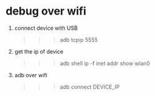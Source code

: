 # debug over wifi

1. connect device with USB
    >>> adb tcpip 5555

2. get the ip of device
    >>> adb shell ip -f inet addr show wlan0

3. adb over wifi
    >>> adb connect DEVICE_IP
